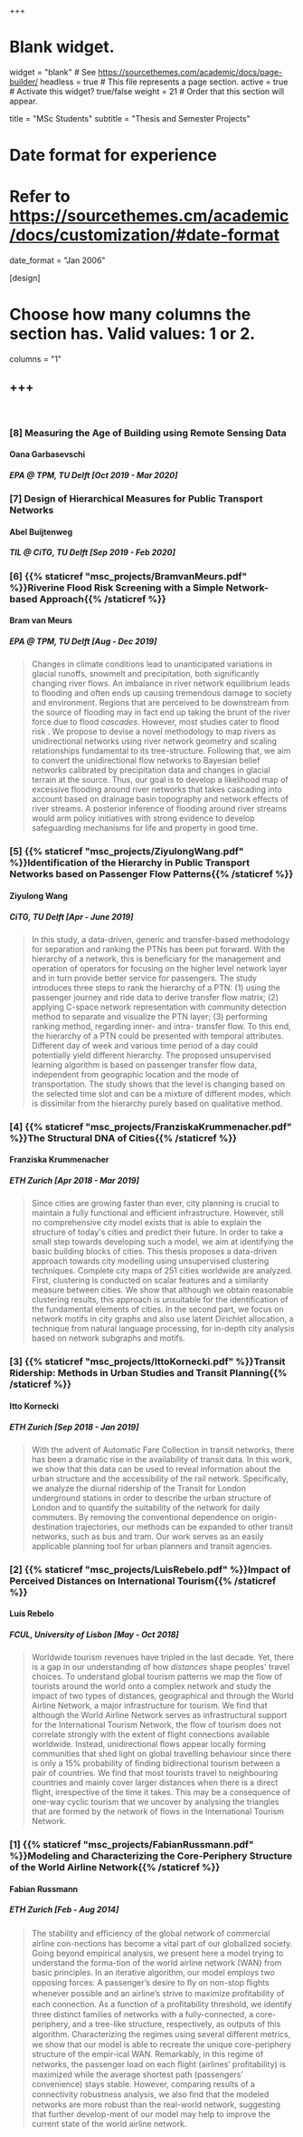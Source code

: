+++
# Blank widget.
widget = "blank"  # See https://sourcethemes.com/academic/docs/page-builder/
headless = true  # This file represents a page section.
active = true  # Activate this widget? true/false
weight = 21  # Order that this section will appear.

title = "MSc Students"
subtitle = "Thesis and Semester Projects"

# Date format for experience
#   Refer to https://sourcethemes.cm/academic/docs/customization/#date-format
date_format = "Jan 2006"

[design]
  # Choose how many columns the section has. Valid values: 1 or 2.
  columns = "1"

+++
-----
<br />

### [8] Measuring the Age of Building using Remote Sensing Data
#### Oana Garbasevschi
##### _EPA @ TPM, TU Delft [Oct 2019 -  Mar 2020]_

### [7] Design of Hierarchical Measures for Public Transport Networks
#### Abel Buijtenweg
##### _TIL @ CiTG, TU Delft [Sep 2019 - Feb 2020]_

### [6] {{% staticref "msc_projects/BramvanMeurs.pdf" %}}Riverine Flood Risk Screening with a Simple Network-based Approach{{% /staticref %}}
#### Bram van Meurs
##### _EPA @ TPM, TU Delft [Aug - Dec 2019]_

>Changes in climate conditions lead to unanticipated variations in glacial runoffs, snowmelt and precipitation, both significantly changing river flows. An imbalance in river network equilibrium leads to flooding and often ends up causing tremendous damage to society and environment. Regions that are perceived to be downstream from the source of flooding may in fact end up taking the brunt of the river force due to flood _cascades_. However, most studies cater to flood risk . We propose to devise a novel methodology to map rivers as unidirectional networks using river network geometry and scaling relationships fundamental to its tree-structure. Following that, we aim to convert the unidirectional flow networks to Bayesian belief networks calibrated by precipitation data and changes in glacial terrain at the source. Thus, our goal is to develop a likelihood map of excessive flooding around river networks that takes cascading into account based on drainage basin topography and network effects of river streams. A posterior inference of flooding around river streams would arm policy initiatives with strong evidence to develop safeguarding mechanisms for life and property in good time.

### [5] {{% staticref "msc_projects/ZiyulongWang.pdf" %}}Identification of the Hierarchy in Public Transport Networks based on Passenger Flow Patterns{{% /staticref %}}
#### Ziyulong Wang
##### _CiTG, TU Delft [Apr - June 2019]_

>In this study, a data-driven, generic and transfer-based methodology for separation and ranking the PTNs has been put forward. With the hierarchy of a network, this is beneficiary for the management and operation of operators for focusing on the higher level network layer and in turn provide better service for passengers. The study introduces three steps to rank the hierarchy of a PTN: (1) using the passenger journey and ride data to derive transfer flow matrix; (2) applying C-space network representation with community detection method to separate and visualize the PTN layer; (3) performing ranking method, regarding inner- and intra- transfer flow. To this end, the hierarchy of a PTN could be presented with temporal attributes. Different day of week and various time period of a day could potentially yield different hierarchy. The proposed unsupervised learning algorithm is based on passenger transfer flow data, independent from geographic location and the mode of transportation. The study shows that the level is changing based on the selected time slot and can be a mixture of different modes, which is dissimilar from the hierarchy purely based on qualitative method.

### [4] {{% staticref "msc_projects/FranziskaKrummenacher.pdf" %}}The Structural DNA of Cities{{% /staticref %}}
#### Franziska Krummenacher
##### _ETH Zurich [Apr 2018 - Mar 2019]_

>Since cities are growing faster than ever, city planning is crucial to maintain a fully functional and efficient infrastructure. However, still no comprehensive city model exists that is able to explain the structure of today's cities and predict their future. In order to take a small step towards developing such a model, we aim at identifying the basic building blocks of cities. This thesis proposes a data-driven approach towards city modelling using unsupervised clustering techniques. Complete city maps of 251 cities worldwide are analyzed. First, clustering is conducted on scalar features and a similarity measure between cities. We show that although we obtain reasonable clustering results, this approach is unsuitable for the identification of the fundamental elements of cities. In the second part, we focus on network motifs in city graphs and also use latent Dirichlet allocation, a technique from natural language processing, for in-depth city analysis based on network subgraphs and motifs.

### [3] {{% staticref "msc_projects/IttoKornecki.pdf" %}}Transit Ridership: Methods in Urban Studies and Transit Planning{{% /staticref %}}
#### Itto Kornecki
##### _ETH Zurich [Sep 2018 - Jan 2019]_
>With the advent of Automatic Fare Collection in transit networks, there has been a dramatic rise in the availability of transit data. In this work, we show that this data can be used to reveal information about the urban structure and the accessibility of the rail network. Specifically, we analyze the diurnal ridership of the Transit for London underground stations in order to describe the urban structure of London and to quantify the suitability of the network for daily commuters. By removing the conventional dependence on origin-destination trajectories, our methods can be expanded to other transit networks, such as bus and tram. Our work serves as an easily applicable planning tool for urban planners and transit agencies.

### [2] {{% staticref "msc_projects/LuisRebelo.pdf" %}}Impact of Perceived Distances on International Tourism{{% /staticref %}}
#### Luís Rebelo
##### _FCUL, University of Lisbon [May - Oct 2018]_

>Worldwide tourism revenues have tripled in the last decade. Yet, there is a gap in our understanding of how _distances_ shape peoples' travel choices. To understand global tourism patterns we map the flow of tourists around the world onto a complex network and study the impact of two types of distances, geographical and through the World Airline Network, a major infrastructure for tourism. We find that although the World Airline Network serves as infrastructural support for the International Tourism Network, the flow of tourism does not correlate strongly with the extent of flight connections available worldwide. Instead, unidirectional flows appear locally forming communities that shed light on global travelling behaviour since there is only a $15\%$ probability of finding bidirectional tourism between a pair of countries. We find that most tourists travel to neighbouring countries and mainly cover larger distances when there is a direct flight, irrespective of the time it takes. This may be a consequence of one-way cyclic tourism that we uncover by analysing the triangles that are formed by the network of flows in the International Tourism Network.

### [1] {{% staticref "msc_projects/FabianRussmann.pdf" %}}Modeling and Characterizing the Core-Periphery Structure of the World Airline Network{{% /staticref %}}
#### Fabian Russmann
##### _ETH Zurich [Feb - Aug 2014]_

>The stability and eﬃciency of the global network of commercial airline con-nections has become a vital part of our globalized society. Going beyond empirical analysis, we present here a model trying to understand the forma-tion of the world airline network (WAN) from basic principles. In an iterative algorithm, our model employs two opposing forces: A passenger’s desire to ﬂy on non-stop ﬂights whenever possible and an airline’s strive to maximize proﬁtability of each connection. As a function of a proﬁtability threshold, we identify three distinct families of networks with a fully-connected, a core-periphery, and a tree-like structure, respectively, as outputs of this algorithm. Characterizing the regimes using several diﬀerent metrics, we show that our model is able to recreate the unique core-periphery structure of the empir-ical WAN. Remarkably, in this regime of networks, the passenger load on each ﬂight (airlines’ proﬁtability) is maximized while the average shortest path (passengers’ convenience) stays stable. However, comparing results of a connectivity robustness analysis, we also ﬁnd that the modeled networks are more robust than the real-world network, suggesting that further develop-ment of our model may help to improve the current state of the world airline network.
